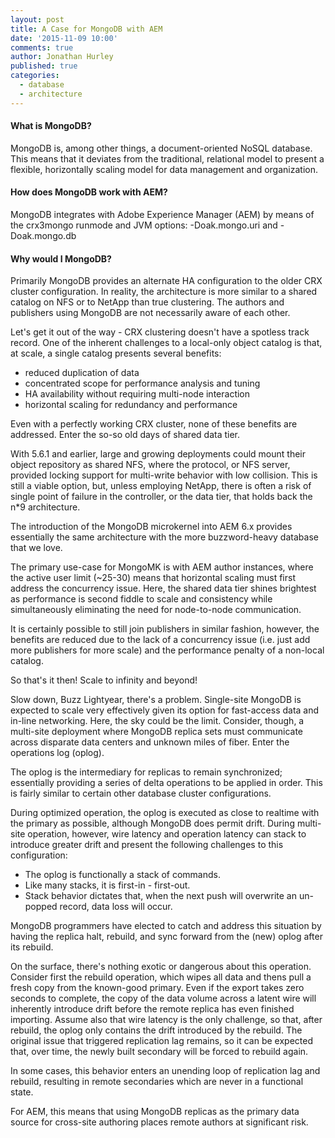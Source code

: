 ```yaml
---
layout: post
title: A Case for MongoDB with AEM
date: '2015-11-09 10:00'
comments: true
author: Jonathan Hurley
published: true
categories:
  - database
  - architecture
---
```


#### What is MongoDB?

MongoDB is, among other things, a document-oriented NoSQL database. This means that it
deviates from the traditional, relational model to present a flexible, horizontally scaling
model for data management and organization.

#### How does MongoDB work with AEM?

MongoDB integrates with Adobe Experience Manager (AEM) by means of the crx3mongo runmode
and JVM options: -Doak.mongo.uri and -Doak.mongo.db

#### Why would I MongoDB?

Primarily MongoDB provides an alternate HA configuration to the older CRX cluster
configuration. In reality, the architecture is more similar to a shared catalog on NFS or
to NetApp than true clustering. The authors and publishers using MongoDB are not
necessarily aware of each other.

<!-- more -->

Let's get it out of the way - CRX clustering doesn't have a spotless track record. One of
the inherent challenges to a local-only object catalog is that, at scale, a single catalog
presents several benefits:

* reduced duplication of data
* concentrated scope for performance analysis and tuning
* HA availability without requiring multi-node interaction
* horizontal scaling for redundancy and performance

Even with a perfectly working CRX cluster, none of these benefits are addressed. Enter the
so-so old days of shared data tier.

With 5.6.1 and earlier, large and growing deployments could mount their object
repository as shared NFS, where the protocol, or NFS server, provided locking support
for multi-write behavior with low collision. This is still a viable option, but, unless
employing NetApp, there is often a risk of single point of failure in the controller, or
the data tier, that holds back the n*9 architecture.

The introduction of the MongoDB microkernel into AEM 6.x provides essentially the same
architecture with the more buzzword-heavy database that we love.

The primary use-case for MongoMK is with AEM author instances, where the active user limit
(~25-30) means that horizontal scaling must first address the concurrency issue. Here, the
shared data tier shines brightest as performance is second fiddle to scale and consistency
while simultaneously eliminating the need for node-to-node communication.

It is certainly possible to still join publishers in similar fashion, however, the benefits
are reduced due to the lack of a concurrency issue (i.e. just add more publishers for more
scale) and the performance penalty of a non-local catalog.

So that's it then! Scale to infinity and beyond!

Slow down, Buzz Lightyear, there's a problem. Single-site MongoDB is expected to
scale very effectively given its option for fast-access data and in-line networking. Here,
the sky could be the limit. Consider, though, a multi-site deployment where MongoDB replica
sets must communicate across disparate data centers and unknown miles of fiber. Enter the
operations log (oplog).

The oplog is the intermediary for replicas to remain synchronized; essentially providing a
series of delta operations to be applied in order. This is fairly similar to certain other
database cluster configurations.

During optimized operation, the oplog is executed as close to realtime with the primary as
possible, although MongoDB does permit drift. During multi-site operation, however, wire
latency and operation latency can stack to introduce greater drift and present the following
challenges to this configuration:

* The oplog is functionally a stack of commands.
* Like many stacks, it is first-in - first-out.
* Stack behavior dictates that, when the next push will overwrite an un-popped record,
  data loss will occur.

MongoDB programmers have elected to catch and address this situation by having the replica
halt, rebuild, and sync forward from the (new) oplog after its rebuild.

On the surface, there's nothing exotic or dangerous about this operation. Consider first the
rebuild operation, which wipes all data and thens pull a fresh copy from the known-good
primary. Even if the export takes zero seconds to complete, the copy of the data volume
across a latent wire will inherently introduce drift before the remote replica has even
finished importing. Assume also that wire latency is the only challenge, so that, after
rebuild, the oplog only contains the drift introduced by the rebuild. The original issue
that triggered replication lag remains, so it can be expected that, over time, the newly
built secondary will be forced to rebuild again.

In some cases, this behavior enters an unending loop of replication lag and rebuild,
resulting in remote secondaries which are never in a functional state.

For AEM, this means that using MongoDB replicas as the primary data source for cross-site
authoring places remote authors at significant risk.

